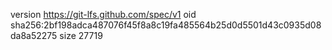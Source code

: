 version https://git-lfs.github.com/spec/v1
oid sha256:2bf198adca487076f45f8a8c19fa485564b25d0d5501d43c0935d08da8a52275
size 27719

